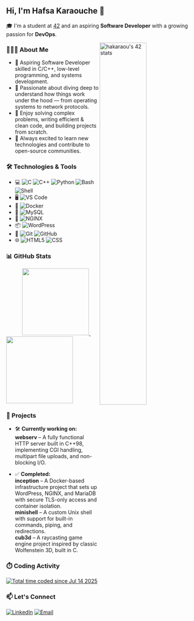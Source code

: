 ## Hi, I'm Hafsa Karaouche 👋

🎓 I'm a student at [42](https://42.fr/) and an aspiring **Software Developer** with a growing passion for **DevOps**.

<a href="https://github.com/oakoudad/badge42">
  <img align="right" width="50%" src="https://badge.mediaplus.ma/greenbinary/hakaraou" alt="hakaraou's 42 stats" />
</a>


### 👩🏻‍💻 About Me

- 🚀 Aspiring Software Developer skilled in C/C++, low-level programming, and systems development.
- 🧠 Passionate about diving deep to understand how things work under the hood — from operating systems to network protocols.
- 🔧 Enjoy solving complex problems, writing efficient & clean code, and building projects from scratch.
- 🌱 Always excited to learn new technologies and contribute to open-source communities.


### 🛠️ Technologies & Tools

- 💻 ![C](https://img.shields.io/badge/-C-333333?style=flat&logo=c) ![C++](https://img.shields.io/badge/-C++-00599C?style=flat&logo=c%2B%2B&logoColor=white) ![Python](https://img.shields.io/badge/-Python-3776AB?style=flat&logo=python&logoColor=white) ![Bash](https://img.shields.io/badge/-Bash-4EAA25?style=flat&logo=gnu-bash&logoColor=white) ![Shell](https://img.shields.io/badge/-Shell-121011?style=flat&logo=gnu-bash&logoColor=white)
- 🖥️ ![VS Code](https://img.shields.io/badge/-VS%20Code-007ACC?style=flat&logo=visual-studio-code&logoColor=white)  
- 🐳 ![Docker](https://img.shields.io/badge/-Docker-2496ED?style=flat&logo=docker&logoColor=white)  
- 🐬 ![MySQL](https://img.shields.io/badge/-MySQL-4479A1?style=flat&logo=mysql&logoColor=white)  
- 🚦 ![NGINX](https://img.shields.io/badge/-NGINX-009639?style=flat&logo=nginx&logoColor=white)  
- 📦 ![WordPress](https://img.shields.io/badge/-WordPress-21759B?style=flat&logo=wordpress&logoColor=white)  
- 🔧 ![Git](https://img.shields.io/badge/-Git-F05032?style=flat&logo=git&logoColor=white) ![GitHub](https://img.shields.io/badge/-GitHub-181717?style=flat&logo=github&logoColor=white)
- 🌐 ![HTML5](https://img.shields.io/badge/-HTML5-E34F26?style=flat&logo=html5&logoColor=white) ![CSS](https://img.shields.io/badge/-CSS3-1572B6?style=flat&logo=css3&logoColor=white)


### 📊 GitHub Stats

&nbsp;&nbsp;&nbsp;&nbsp;&nbsp;&nbsp;&nbsp;&nbsp;&nbsp;&nbsp;
<a href="https://github.com/Hakaraou">
  <img height="180em" src="https://github-readme-stats.vercel.app/api?username=Hakaraou&theme=merko&show_icons=true" />
</a>
&nbsp;&nbsp;&nbsp;&nbsp;&nbsp;
<a href="https://github.com/Hakaraou">
  <img height="180em" src="https://github-readme-stats.vercel.app/api/top-langs/?username=Hakaraou&theme=merko&layout=compact" />
</a>


### 🚀 Projects

- 🛠️ **Currently working on:**  
  **webserv** – A fully functional HTTP server built in C++98, implementing CGI handling, multipart file uploads, and non-blocking I/O.

- ✅ **Completed:**  
  **inception** – A Docker-based infrastructure project that sets up WordPress, NGINX, and MariaDB with secure TLS-only access and container isolation.  
  **minishell** – A custom Unix shell with support for built-in commands, piping, and redirections.  
  **cub3d** – A raycasting game engine project inspired by classic Wolfenstein 3D, built in C.


### ⏱️ Coding Activity

<a href="https://wakatime.com/@fdcab04d-2093-4856-9148-73db9fe9c35e">
  <img src="https://wakatime.com/badge/user/fdcab04d-2093-4856-9148-73db9fe9c35e.svg" alt="Total time coded since Jul 14 2025" />
</a>


### 📫 Let's Connect

[![LinkedIn](https://img.shields.io/badge/-LinkedIn-blue?style=flat-square&logo=Linkedin&logoColor=white&link=https://www.linkedin.com/in/hafsa-karaouche/)](https://www.linkedin.com/in/hafsa-karaouche/)
<a href="mailto:karahafsa87@gmail.com" target="_blank"><img alt="Email" src="https://img.shields.io/badge/Gmail-karahafsa87@gmail.com-red?style=flat-square&logo=gmail"></a>
